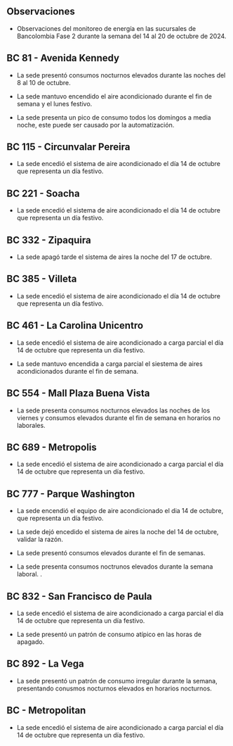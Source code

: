 ## Observaciones

<div align="right">

<!--<span style="font-size: smaller;"> Reporte semanal elaborado 02/01/2024</span> -->

</div>

- Observaciones del monitoreo de energía en las sucursales de Bancolombia Fase 2 durante la semana del 14 al 20 de octubre de 2024.

<!--## BC 73 - Pereira

- La sede apagó el sistema de aire una hora mas tarde de lo habitual.-->

<!-- ## BC 79 - La Quinta Ibague -->

 ## BC 81 - Avenida Kennedy

- La sede presentó consumos nocturnos elevados durante las noches del 8 al 10 de octubre.

- La sede mantuvo encendido el aire acondicionado durante el fin de semana y el lunes festivo. 

- La sede presenta un pico de consumo todos los domingos a media noche, este puede ser causado por la automatización.


<!-- ## BC 111 - Corozal

- Se presenta desconexión en los de aire, se está trabjando para reestablecer la comunicación. -->

<!-- - La sede presentó un consumo nocturno elevado la noche del 11 de Marzo. -->
<!-- Se corrige novedad de la carga del AA, para el 2 de mayo se puede tomar sede como referencia. Carga del aire era muy pequeña -->


## BC 115 - Circunvalar Pereira

- La sede encedió el sistema de aire acondicionado el día 14 de octubre que representa un día festivo.

<!-- - La sede mejoró su patrón de consumo.-->

<!--- La sede encendió el equipo de aire acondicionado el dia 19 de agosto, que representa un día festivo.

- Esta sede presenta de forma recurrente el funcionamiento de equipos de aire acondicionado los días festivos.-->

<!-- -El cambio que presento la sede fue porque se pusieron las cargas de los cajeros que siempre funcionan -->

<!-- - La sede modificó su patrón de consumo histórico a partir del 30 de noviembre de 2023, especialmente en lo que respecta a los consumos nocturnos.-->

<!-- Se normaliza la novedad en la carga de aire acondicionado fuera del horario laboral a partir del 25 de noviembre, lo que resultará en una disminución en el consumo de energía y se reflejará en ahorros.-->

<!-- ## BC 138 - Mosquera

- La sede presenta horas de apagado más tarde de lo que se apaga un sucursal normalmente.-->

## BC 221 - Soacha

- La sede encedió el sistema de aire acondicionado el día 14 de octubre que representa un día festivo.

<!--- La sede ha aumentado el consumo en horarios nocturnos, probablemente se deba a un cambio en el setpoint, anteriormente este se apagaba por completo. -->

<!--## BC 265 Valle de Lili

- Se evidencia una diferencia del consumo promedio diario de 63.97 kWh/dia, lo que representa un 65 % de aumento respecto a la línea base.-->


## BC 332 - Zipaquira

- La sede apagó tarde el sistema de aires la noche del 17 de octubre.

<!-- ## BC 334 - El Peñol

- Se presentan problemas con las medidas, se está validando esta información -->

<!--## BC 367 - Granada Meta 

- Se reestableció la comunicación con la sede el día 20 de Septiembre, se espera que la sede se vuelva a incorporar en el informe la siguiente semana.
-->
<!--## BC 384 - Anapoima 

- La sede apagó el aire en un horario más tarde de lo habitual el día 27 de semptiempre, validar la razón.-->

## BC 385 - Villeta

- La sede encedió el sistema de aire acondicionado el día 14 de octubre que representa un día festivo.

<!--## BC 388 - CC Hayuelos

- La sede solucionó los problemas con el apagado de los aires, en este momento la sede registra un consumo estable. -->

<!--## BC 415 - El Retiro

- Se presentan problemas con la medida de los aires, se está realizando la revisón.-->

## BC 461 - La Carolina Unicentro

- La sede encedió el sistema de aire acondicionado a carga parcial el día 14 de octubre que representa un día festivo.

- La sede mantuvo encendida a carga parcial el siestema de aires acondicionados durante el fin de semana.

<!--## BC 478 - Mix Vía 40 -->

<!--- La sede presenta un consumos nocturnos elevados durante la semana, el sistema de aires no fue apagado durante las noches de días laborales, validar la razón.-->

<!--La sede presentó consumos nocturnos elevados durante la semana, comparados con la línea base.-->

<!--## BC 479 - Pamplona

- La medida de los aires acondicionados presenta un valor mucho menor a comparación con la medida del totalizador, se está realizando la validación de variable. -->

<!--## BC 513 - El Dificil 

- La sede presentó un consumo nocturno elevado la noche del 9 de octubre. -->

<!--- La sede presentó consumos elevados los días que representan fin de semana. -->

<!-- - Para la sede se debe validar la instalación de las medidas de los equipos de aire.-->

<!-- - La sede presenta un patrón de consumo irregular, manteniendo el aire encendido en horas nocturnas.-->


<!--# BC 516 - Santa Marta

- Se evidencia una diferencia del consumo promedio diario de 50.75 kWh/dia, lo que representa un 16 % de disminución respecto a la línea base. -->


<!--## BC 517 - El Rodadero 

- La sede tuvo un apagado del sistema tardío la noche del 25 de septiembre.-->

 ## BC 554 - Mall Plaza Buena Vista

- La sede presenta consumos nocturnos elevados las noches de los viernes y consumos elevados durante el fin de semana en horarios no laborales.

<!--- La sede encendió el equipo de aire acondicionado el dia 19 de agosto, que representa un día festivo.-->

<!-- - La sede presenta un patrón de consumo irregular los días 5 y 6 de julio-->

<!-- - La sede presenta un conumo elevado el día 7 de julio que due domingo.-->
<!--## BC 583 - Riosucio

- La sede presentó consumos elevados la madrugada del 24 de septiembre a causa del aire acondicionado.-->

<!-- ## BC 619 - Plaza del Bosque Ibague-->

<!--## BC 673 - Calle 80

- La sede presenta problemas con el apagado durante el fin de semana, el sistema queda encendido durante todo el fin de semana

- La sede presenta pequeños picos de consumo en horarios nocturnos.-->

<!-- ## BC 681 - Cerete

- El problema con la instalación de la medida de los equipos de aire ha sido solucionado.-->
<!-- - Se está validando la instalación de los equipos de medida del aire acondicionado.

- La sede normalizó su patrón de consumo.-->

<!-- ## BC 687 - Planeta Rica

<!-- - La sede presentó un consumo elevedo durante el fin de semana, el aire acondicionado se enciende de manera parcial, validar si se debe a alguna actividad operativa. -->
<!-- - La sede presentó una desconexión de la medida el día 18 de junio, y se reestableció la comunicación el día 21 de junio. -->

## BC 689 - Metropolis 

- La sede encedió el sistema de aire acondicionado a carga parcial el día 14 de octubre que representa un día festivo.

<!--## BC 733 - La Unión Valle

- La sede presentua un consumo nocturno la noche del 15 de agosto-->

<!-- - La sede presenta altos consumos nocturnos durante toda la semana. -->
<!--## BC 772 - Caicedonia -->

<!--- La sede presenta un consumo atípico la noche del 10 de octubre.-->

<!--## BC 775 - Bulevar 54

- La sede alcanzó a ser apagada el día 14 de octubre que fue festivo. -->

 ## BC 777 - Parque Washington 

- La sede encendió el equipo de aire acondicionado el dia 14 de octubre, que representa un día festivo.

- La sede dejó encedido el sistema de aires la noche del 14 de octubre, validar la razón.

- La sede presentó consumos elevados durante el fin de semanas.

<!--- La sede presenta un consumo nocturno elevado la noche del 19 de agosto.-->


- La sede presenta consumos noctrunos elevados durante la semana laboral.
.

<!--- Esta sede presenta de forma recurrente el funcionamiento de equipos de aire acondicionado los días festivos.-->

<!--## BC 781 - Prado Plaza

- la sede presentó consumos nocturnos elevados en comparación a la línea base por causa del sistema de aires acondicionados desde el 8 al 12 de octubre.-->

<!-- ## BC 802 - Puerto Lopez 

- La sede presenta un pico de consumo el sábado en la mañana.-->

## BC 832 - San Francisco de Paula

- La sede encedió el sistema de aire acondicionado a carga parcial el día 14 de octubre que representa un día festivo.

- La sede presentó un patrón de consumo atípico en las horas de apagado.

## BC 892 - La Vega

- La sede presentó un patrón de consumo irregular durante la semana, presentando conusmos nocturnos elevados en horarios nocturnos.


## BC - Metropolitan

- La sede encedió el sistema de aire acondicionado a carga parcial el día 14 de octubre que representa un día festivo.


